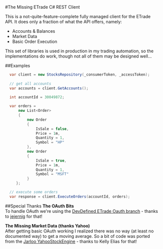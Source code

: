 #The Missing ETrade C\# REST Client

This is a not-quite-feature-complete fully managed client for the ETrade API.  It does only a fraction of what the API offers, namely:
 - Accounts & Balances
 - Market Data
 - Basic Order Execution

This set of libraries is used in production in my trading automation, so the implementations do work, though not all of them may be designed well...  

##Examples
```csharp
  var client = new StocksRepository(_consumerToken, _accessToken);
  
  // get all accounts
  var accounts = client.GetAccounts();
```

```csharp
  int accountId = 30049872;
  
  var orders = 
      new List<Order>
      {
          new Order
          {
              IsSale = false,
              Price = 1m,
              Quantity = 1,
              Symbol = "HP"
          },
          new Order
          {
              IsSale = true,
              Price = 1m,
              Quantity = 1,
              Symbol = "MSFT"
          }
     }; 

  // execute some orders
  var response = client.ExecuteOrders(accountId, orders);
```

##Special Thanks
**The OAuth Bits**  
To handle OAuth we're using the [DevDefined ETrade Oauth branch](https://github.com/jejernig/DevDefined.OAuth---Etrade) - thanks to [jejernig](http://stackoverflow.com/users/616499/jejernig) for that!

**The Missing Market Data (thanks Yahoo)**  
After getting basic OAuth working I realized there was no way (at least no documented way) to get a moving average.  So a bit of code was ported from the [Jarloo YahooStockEngine](http://www.jarloo.com/get-near-real-time-stock-data-from-yahoo-finance/) - thanks to Kelly Elias for that!
